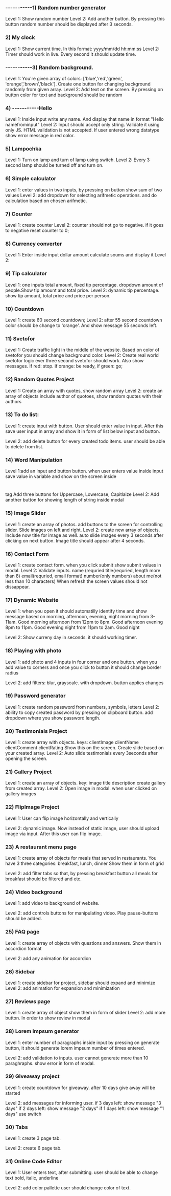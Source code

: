 ### -----------1) Random number generator
Level 1: Show random number
Level 2: Add another button. By pressing 
this button random number should be displayed 
after 3 seconds.

### 2) My clock
Level 1: Show current time. In this format: yyyy/mm/dd hh:mm:ss 
Level 2: Timer should work in live. Every
second it should update time.

### -----------3) Random background.
Level 1: You're given array of colors:
['blue','red','green', 'orange','brown','black'].
Create one button for changing background
randomly from given array.
Level 2: Add text on the screen. By pressing on
button color for text and background should
be random

### 4) -----------Hello 
Level 1: Inside input write any name. And 
display that name in format "Hello namefrominput"
Level 2: Input should accept only string.
Validate it using only JS. HTML validation
is not accepted. If user entered wrong datatype 
show error message in red color.

### 5) Lampochka
Level 1: Turn on lamp and turn of lamp 
using switch.
Level 2: Every 3 second lamp should be turned off 
and turn on.

### 6) Simple calculator
Level 1: enter values in two inputs, by pressing 
on button show sum of two values
Level 2: add dropdown for selecting 
arifmetic operations. and do calculation 
based on chosen arifmetic.

### 7) Counter 
Level 1: create counter
Level 2: counter should not go to negative.
if it goes to negative reset counter to 0;

### 8) Currency converter
Level 1: Enter inside input dollar amount 
calculate soums and display it
Level 2: 

### 9) Tip calculator
Level 1: one inputs total amount,
fixed tip percentage. dropdown amount 
of people.Show tip amount and total price.
Level 2: dynamic tip percentage. show 
tip amount, total price and price per person.

### 10) Countdown
Level 1: create 60 second countdown;
Level 2: after 55 second countdown color
should be change to 'orange'. And show 
message 55 seconds left.
 
### 11) Svetofor 
Level 1: Create traffic light in the 
middle of the website. Based on color 
of svetofor you should change background 
color.
Level 2: Create real world svetofor logic
ever three second svetofor should work. 
Also show messages. If red: stop. if orange: be ready, if green: go;

### 12) Random Quotes Project
Level 1: Create an array with 
quotes, show random array
Level 2: create an array of objects 
include author of quotoes, 
show random quotes with their 
authors

### 13) To do list:
Level 1: create input with button. User
should enter value in input. After this 
save user input in array and show it in form
of list below input and button.

Level 2: add delete button for every
created todo items. user should be able 
to delete from list.

### 14) Word Manipulation
Level 1:add an input and button button. when user enters value inside input save value 
in variable and show on the screen inside <h1></h1> tag
Add three buttons for 
Uppercase, Lowercase, Capitlaize
Level 2: Add another button for showing length of string inside modal

### 15) Image Slider
Level 1: create an array of photos. add 
buttons to the screen for controlling 
slider. Slide images on left and right.
Level 2: create new array of objects. 
Include now title for image as well. 
auto slide images every 3 seconds 
after clicking on next button. Image title 
should appear after 4 seconds.

### 16) Contact Form
Level 1: create contact form. when you click
submit show submit values in modal.
Level 2: Validate inputs.
name (requried 
title(requried, length more than 8) 
email(requried, email format)
number(only numbers) 
about me(not less than 10 characters) 
When refresh the screen values 
should not dissappear.

### 17) Dynamic Website
Level 1: when you open it should 
automatilly identify time and show message 
based on morning, afternoon, evening, night
morning from 3-11am. Good morning 
afternoon from 12pm to 8pm. Good afternoon
evening 8pm to 11pm. Good evening
night from 11pm to 2am. Good night

Level 2: Show curreny day in seconds. 
it should working timer.

### 18) Playing with photo
Level 1: add photo and 4 inputs in 
four corner and one button. when you add
value to corners and once you click to button
it should change border radius

Level 2: add filters: blur, grayscale.
with dropdown. button applies changes

### 19) Password generator
Level 1: create random password from 
numbers, symbols, letters
Level 2: ability to copy created password by pressing on clipboard button. add dropdown where you show password length.

### 20) Testimonials Project
Level 1: create array with objects. 
keys: 
clientImage
clientName
clientComment
clientRating
Show this on the screen. Create slide based on your created array.
Level 2: Auto slide testimonials every 3seconds after opening the screen.

### 21) Gallery Project 
Level 1: create an array of objects.
key:
image
title
description
create gallery from created array.
Level 2: Open image in modal. when user clicked on 
gallery images

### 22) FlipImage Project

Level 1: User can flip image 
horizontally and vertically

Level 2: dynamic image. Now 
instead of static image, user 
should upload image via input.
After this user can flip image.

### 23) A restaurant menu page
Level 1: create array of objects for meals 
that served in restaurants. You have 
3 three categories: breakfast, lunch, dinner
Show them in form of grid

Level 2: add filter tabs so that, by pressing 
breakfast button all meals for breakfast should
be filtered and etc.

### 24) Video background 
Level 1: add video to background of website.

Level 2: add controls buttons for manipulating
video. Play pause-buttons should be added.

### 25) FAQ page

Level 1: create array of objects with questions
and answers. Show them in accordion format

Level 2: add any animation for accordion

### 26) Sidebar

Level 1: create sidebar for project, sidebar
should expand and minimize
Level 2: add animation for expansion and minimization

### 27) Reviews page
Level 1: create array of object show them 
in form of slider
Level 2: add more button. In order to show
review in modal

### 28) Lorem impsum generator
Level 1: enter number of paragraphs inside input
by pressing on generate button, it should
generate lorem impsum number of times entered.

Level 2: add validation to inputs. user cannot 
generate more than 10 paraghraphs. show error 
in form of modal.

### 29) Giveaway project 
Level 1: create countdown for giveaway. 
after 10 days give away will be started

Level 2: add messages for informing user.
if 3 days left: show message "3 days"
if 2 days left: show message "2 days"
if 1 days left: show message "1 days"
use switch

### 30) Tabs 
Level 1: create 3 page tab.

Level 2: create 6 page tab.

### 31) Online Code Editor
Level 1: User enters text, after 
submitting. user should be able to change
text bold, italic, underline

Level 2: add color pallette user should 
change color of text.
